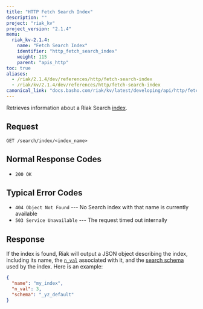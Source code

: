 ```yaml
---
title: "HTTP Fetch Search Index"
description: ""
project: "riak_kv"
project_version: "2.1.4"
menu:
  riak_kv-2.1.4:
    name: "Fetch Search Index"
    identifier: "http_fetch_search_index"
    weight: 115
    parent: "apis_http"
toc: true
aliases:
  - /riak/2.1.4/dev/references/http/fetch-search-index
  - /riak/kv/2.1.4/dev/references/http/fetch-search-index
canonical_link: "docs.basho.com/riak/kv/latest/developing/api/http/fetch-search-index"
---
```


Retrieves information about a Riak Search [index](/riak/kv/2.1.4/developing/usage/search/#simple-setup).

## Request

```
GET /search/index/<index_name>
```

## Normal Response Codes

* `200 OK`

## Typical Error Codes

* `404 Object Not Found` --- No Search index with that name is currently
    available
* `503 Service Unavailable` --- The request timed out internally

## Response

If the index is found, Riak will output a JSON object describing the
index, including its name, the [`n_val`](/riak/kv/2.1.4/developing/app-guide/replication-properties/#a-primer-on-n-r-and-w) associated with it, and the [search schema](/riak/kv/2.1.4/developing/usage/search-schemas) used by the index. Here is an example:

```json
{
  "name": "my_index",
  "n_val": 3,
  "schema": "_yz_default"
}
```
